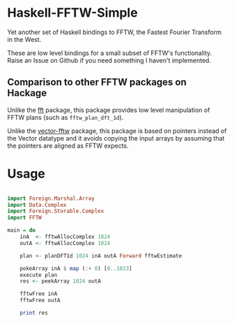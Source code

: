 # Haskell-FFTW-Simple

Yet another set of Haskell bindings to FFTW, the Fastest Fourier Transform in the West.

These are low level bindings for a small subset of FFTW's functionality. Raise an Issue on Github if you need something I haven't implemented.

## Comparison to other FFTW packages on Hackage
Unlike the [fft](https://hackage.haskell.org/package/fft) package, this package provides low level manipulation of FFTW plans (such as `fftw_plan_dft_1d`).

Unlike the [vector-fftw](https://hackage.haskell.org/package/vector-fftw) package, this package is based on pointers instead of the Vector datatype and it avoids copying the input arrays by assuming that the pointers are aligned as FFTW expects.

# Usage
```haskell

import Foreign.Marshal.Array
import Data.Complex
import Foreign.Storable.Complex
import FFTW

main = do
    inA  <- fftwAllocComplex 1024
    outA <- fftwAllocComplex 1024

    plan <- planDFT1d 1024 inA outA Forward fftwEstimate

    pokeArray inA $ map (:+ 0) [0..1023]
    execute plan
    res <- peekArray 1024 outA

    fftwFree inA
    fftwFree outA

    print res
```
